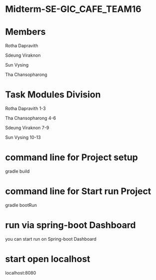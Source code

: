 # Midterm-SE-GIC_CAFE_TEAM16

# Members

Rotha Dapravith

Sdeung Viraknon

Sun Vysing

Tha Chansopharong

# Task Modules Division

Rotha Dapravith 1-3

Tha Chansopharong 4-6

Sdeung Viraknon 7-9

Sun Vysing 10-13

# command line for Project setup 
gradle build

# command line for Start run Project
gradle bootRun

# run via spring-boot Dashboard
you can start run on Spring-boot Dashboard

# start open localhost
localhost:8080

